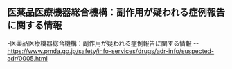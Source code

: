 ## 医薬品医療機器総合機構：副作用が疑われる症例報告に関する情報

-医薬品医療機器総合機構：副作用が疑われる症例報告に関する情報
--https://www.pmda.go.jp/safety/info-services/drugs/adr-info/suspected-adr/0005.html


